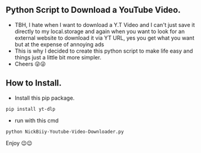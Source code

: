 ## Python Script to Download a YouTube Video. 
* TBH, I hate when I want to download a Y.T Video and I can't just save it directly to my local.storage and again when you want to look for an external website to download it via YT URL, yes you get what you want but at the expense of annoying ads
* This is why I decided to create this python script to make life easy and things just a little bit more simpler.
* Cheers 😜😜

## How to Install. 
* Install this pip package. 
```
pip install yt-dlp
```
* run with this cmd
```
python NickBiiy-Youtube-Video-Downloader.py
```
Enjoy 😉😉
